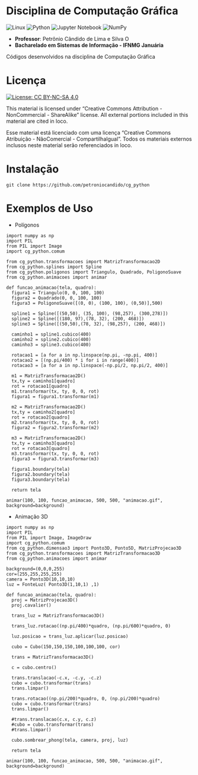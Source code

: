 # Disciplina de Computação Gráfica

![Linux](https://img.shields.io/badge/Linux-FCC624?style=for-the-badge&logo=linux&logoColor=black)
![Python](https://img.shields.io/badge/python-3670A0?style=for-the-badge&logo=python&logoColor=ffdd54)
![Jupyter Notebook](https://img.shields.io/badge/jupyter-%23FA0F00.svg?style=for-the-badge&logo=jupyter&logoColor=white)
![NumPy](https://img.shields.io/badge/numpy-%23013243.svg?style=for-the-badge&logo=numpy&logoColor=white)

* **Professor**: Petrônio Cândido de  Lima e Silva  <span itemscope itemtype="https://schema.org/Person"><a itemprop="sameAs" content="https://orcid.org/0000-0002-1202-2552" href="https://orcid.org/0000-0002-1202-2552" target="orcid.widget" rel="noopener noreferrer" style="vertical-align:top;"><img src="https://orcid.org/sites/default/files/images/orcid_16x16.png" style="width:1em;margin-right:.5em;" alt="ORCID iD icon"></a></span>
* **Bacharelado em Sistemas de Informação - IFNMG Januária**

Códigos desenvolvidos na disciplina de Computação Gráfica

Licença
=======

[![License: CC BY-NC-SA 4.0](https://licensebuttons.net/l/by-nc-sa/4.0/80x15.png)](https://creativecommons.org/licenses/by-nc-sa/4.0/)

This material is licensed under “Creative Commons Attribution - NonCommercial - ShareAlike” license. All external portions included in this material are cited in loco.

Esse material está licenciado com uma licença  “Creative Commons Atribuição - NãoComercial - CompartilhaIgual”. Todos os materiais externos inclusos neste material serão referenciados in loco.

Instalação
==========

```
git clone https://github.com/petroniocandido/cg_python
```

Exemplos de Uso
===============

* Polígonos 
```
import numpy as np
import PIL
from PIL import Image
import cg_python.comum

from cg_python.transformacoes import MatrizTransformacao2D
from cg_python.splines import Spline
from cg_python.poligonos import Triangulo, Quadrado, PoligonoSuave
from cg_python.animacoes import animar

def funcao_animacao(tela, quadro):
  figura1 = Triangulo(0, 0, 100, 100)
  figura2 = Quadrado(0, 0, 100, 100)
  figura3 = PoligonoSuave([(0, 0), (100, 100), (0,50)],500)
  
  spline1 = Spline([(50,50), (35, 100), (98,257), (300,278)])
  spline2 = Spline([(180, 97),(78, 32), (200, 468)])
  spline3 = Spline([(50,50),(78, 32), (98,257), (200, 468)])

  caminho1 = spline1.cubico(400)
  caminho2 = spline2.cubico(400)
  caminho3 = spline3.cubico(400)

  rotacao1 = [a for a in np.linspace(np.pi, -np.pi, 400)]
  rotacao2 = [(np.pi/400) * i for i in range(400)]
  rotacao3 = [a for a in np.linspace(-np.pi/2, np.pi/2, 400)]

  m1 = MatrizTransformacao2D()
  tx,ty = caminho1[quadro]
  rot = rotacao1[quadro]
  m1.transformar(tx, ty, 0, 0, rot)
  figura1 = figura1.transformar(m1)

  m2 = MatrizTransformacao2D()
  tx,ty = caminho2[quadro]
  rot = rotacao2[quadro]
  m2.transformar(tx, ty, 0, 0, rot)
  figura2 = figura2.transformar(m2)

  m3 = MatrizTransformacao2D()
  tx,ty = caminho3[quadro]
  rot = rotacao3[quadro]
  m3.transformar(tx, ty, 0, 0, rot)
  figura3 = figura3.transformar(m3)

  figura1.boundary(tela)
  figura2.boundary(tela)
  figura3.boundary(tela)

  return tela
  
animar(100, 100, funcao_animacao, 500, 500, "animacao.gif", background=background)
```

* Animação 3D
```
import numpy as np
import PIL
from PIL import Image, ImageDraw
import cg_python.comum
from cg_python.dimensao3 import Ponto3D, Ponto5D, MatrizProjecao3D
from cg_python.transformacoes import MatrizTransformacao3D
from cg_python.animacoes import animar

background=(0,0,0,255)
cor=(255,255,255,255)
camera = Ponto3D(10,10,10)
luz = FonteLuz( Ponto3D(1,10,1) ,1)

def funcao_animacao(tela, quadro):
  proj = MatrizProjecao3D()
  proj.cavalier()

  trans_luz = MatrizTransformacao3D()

  trans_luz.rotacao((np.pi/400)*quadro, (np.pi/600)*quadro, 0)

  luz.posicao = trans_luz.aplicar(luz.posicao)

  cubo = Cubo(150,150,150,100,100,100, cor)

  trans = MatrizTransformacao3D()

  c = cubo.centro()

  trans.translacao(-c.x, -c.y, -c.z)
  cubo = cubo.transformar(trans)
  trans.limpar()

  trans.rotacao((np.pi/200)*quadro, 0, (np.pi/200)*quadro)
  cubo = cubo.transformar(trans)
  trans.limpar()

  #trans.translacao(c.x, c.y, c.z)
  #cubo = cubo.transformar(trans)
  #trans.limpar()

  cubo.sombrear_phong(tela, camera, proj, luz)

  return tela

animar(100, 100, funcao_animacao, 500, 500, "animacao.gif", background=background)
```
